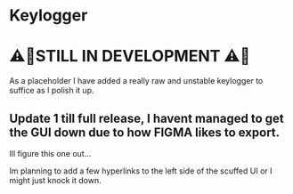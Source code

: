 # Keylogger

## 

# ⚠️🚧STILL IN DEVELOPMENT ⚠️🚧

As a placeholder I have added a really raw and unstable keylogger to suffice as I polish it up.


## Update 1 till full release, I havent managed to get the GUI down due to how FIGMA likes to export. 
Ill figure this one out...

Im planning to add a few hyperlinks to the left side of the scuffed UI or I might just knock it down.